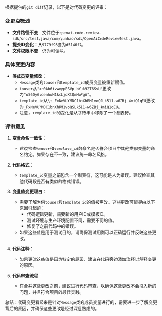 根据提供的`git diff`记录，以下是对代码变更的评审：

### 变更点概述
- **文件路径不变**：文件位于`openai-code-review-sdk/src/test/java/com/yunhao/sdk/OpenAiCodeReviewTest.java`。
- **提交ID变化**：从`9779f93`变为`d5146f7`。
- **文件权限不变**：仍为可读写。

### 具体变更内容
- **类成员变量修改**：
  - `Message`类的`touser`和`template_id`成员变量被重新赋值。
  - `touser`从`"or0Ab6ivwmypESVp_bYuk92T6SvU"`更改为`"o56Dy6kcenhwH1kcLjoXtQmHwPgA"`。
  - `template_id`从`\t_FxNeVUYMDC1bnXhRM1voQSLk511-w6ZBj_4miQ1qEU`更改为`_FxNeVUYMDC1bnXhRM1voQSLk511-w6ZBj_4miQ1qEU`。
  - 注意，`template_id`的变化是从字符串中移除了一个制表符。

### 评审意见
1. **变量命名一致性**：
   - 建议检查`touser`和`template_id`的命名是否符合项目中其他类似变量的命名约定。如果存在不一致，建议统一命名风格。

2. **代码格式**：
   - `template_id`变量之前包含一个制表符，这可能是人为错误。建议检查其他代码段是否有类似的格式错误。

3. **变量值变更理由**：
   - 需要了解为何`touser`和`template_id`的值被更改。这些更改可能是由以下原因引起的：
     - 代码逻辑更新，需要新的用户ID或模板ID。
     - 测试环境与生产环境配置不同，需要不同的值。
     - 修复了之前代码中的错误。
   - 如果这些值是用于测试目的，请确保测试用例可以正确运行并反映这些更改。

4. **代码注释**：
   - 如果更改这些值是因为特定的原因，建议在代码旁边添加注释以解释变更的原因。

5. **代码审查流程**：
   - 在合并这些更改之前，建议进行代码审查，以确保这些更改不会引入新的问题，并且符合项目的最佳实践。

总结：代码变更看起来是针对`Message`类的成员变量进行的，需要进一步了解变更背后的原因，并确保这些更改是经过深思熟虑的。